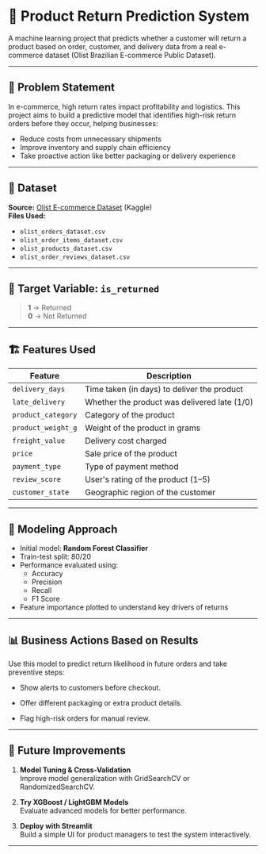 # 🛒 Product Return Prediction System

A machine learning project that predicts whether a customer will return a product based on order, customer, and delivery data from a real e-commerce dataset (Olist Brazilian E-commerce Public Dataset).

---

## 📌 Problem Statement

In e-commerce, high return rates impact profitability and logistics. This project aims to build a predictive model that identifies high-risk return orders before they occur, helping businesses:

- Reduce costs from unnecessary shipments
- Improve inventory and supply chain efficiency
- Take proactive action like better packaging or delivery experience

---

## 📂 Dataset

**Source:** [Olist E-commerce Dataset](https://www.kaggle.com/datasets/olistbr/brazilian-ecommerce) (Kaggle)  
**Files Used:**
- `olist_orders_dataset.csv`
- `olist_order_items_dataset.csv`
- `olist_products_dataset.csv`
- `olist_order_reviews_dataset.csv`

---

## 🧠 Target Variable: `is_returned`

> **1** → Returned  
> **0** → Not Returned

---

## 🏗️ Features Used

| Feature               | Description                                      |
|-----------------------|--------------------------------------------------|
| `delivery_days`       | Time taken (in days) to deliver the product      |
| `late_delivery`       | Whether the product was delivered late (1/0)     |
| `product_category`    | Category of the product                          |
| `product_weight_g`    | Weight of the product in grams                   |
| `freight_value`       | Delivery cost charged                            |
| `price`               | Sale price of the product                        |
| `payment_type`        | Type of payment method                           |
| `review_score`        | User's rating of the product (1–5)               |
| `customer_state`      | Geographic region of the customer                |

---

## 🧪 Modeling Approach

- Initial model: **Random Forest Classifier**
- Train-test split: 80/20
- Performance evaluated using:
  - Accuracy
  - Precision
  - Recall
  - F1 Score
- Feature importance plotted to understand key drivers of returns

---

## 📊 Business Actions Based on Results

Use this model to predict return likelihood in future orders and take preventive steps:

- Show alerts to customers before checkout.

- Offer different packaging or extra product details.

- Flag high-risk orders for manual review.

---

## 🚀 Future Improvements

1. **Model Tuning & Cross-Validation**  
   Improve model generalization with GridSearchCV or RandomizedSearchCV.

2. **Try XGBoost / LightGBM Models**  
   Evaluate advanced models for better performance.

3. **Deploy with Streamlit**  
   Build a simple UI for product managers to test the system interactively.

---
